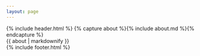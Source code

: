 ```yaml
---
layout: page
---
```


<div class="about-wrap">
{% include header.html %}
{% capture about %}{% include about.md %}{% endcapture %}
<div class='about'>{{ about | markdownify }}</div>
{% include footer.html %}
</div>